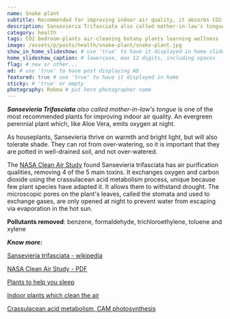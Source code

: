 ```yaml
---
name: Snake plant
subtitle: Recommended for improving indoor air quality, it absorbs CO2 at night.
description: Sansevieria Trifasciata also called mother-in-law's tongue is one of the most recommended plants for improving indoor air quality. An evergreen perennial plant which, like Aloe Vera, emits oxygen at night. Sansevieria thrive on warmth and bright light, but will also tolerate shade. They can rot from over-watering, so it is important that they are potted in well-drained soil, and not over-watered.
category: health
tags: CO2 bedroom-plants air-cleaning botany plants learning wellness
image: /assets/p/posts/health/snake-plant/snake-plant.jpg
show_in_home_slideshow: # use 'true' to have it displayed in home slideshow
home_slideshow_caption: # lowercase, max 12 digits, including spaces
flag: # new or other...
ad: # use 'true' to have post displaying AD
featured: true # use 'true' to have it displayed in home
sticky: # 'true' or empty
photography: Rokma # put here photographer name
---
```


_**Sansevieria Trifasciata** also called mother-in-law's tongue_ is one of the most recommended plants for improving indoor air quality. An evergreen perennial plant which, like Aloe Vera, emits oxygen at night.

As houseplants, Sansevieria thrive on warmth and bright light, but will also tolerate shade. They can rot from over-watering, so it is important that they are potted in well-drained soil, and not over-watered.

The [NASA Clean Air Study](https://en.wikipedia.org/wiki/NASA_Clean_Air_Study) found Sansevieria trifasciata has air purification qualities, removing 4 of the 5 main toxins. It exchanges oxygen and carbon dioxide using the crassulacean acid metabolism process, unique because few plant species have adapted it. It allows them to withstand drought. The microscopic pores on the plant's leaves, called the stomata and used to exchange gases, are only opened at night to prevent water from escaping via evaporation in the hot sun.

**Pollutants removed**: benzene, formaldehyde, trichloroethylene, toluene and xylene


**_Know more:_**

[Sansevieria trifasciata - wikipedia](https://en.wikipedia.org/wiki/Sansevieria_trifasciata)

[NASA Clean Air Study - PDF](https://ntrs.nasa.gov/archive/nasa/casi.ntrs.nasa.gov/19930073077.pdf)


[Plants to help you sleep](http://www.naturallivingideas.com/12-plants-for-your-bedroom-to-help-you-sleep/)

[Indoor plants which clean the air](https://www.livescience.com/38445-indoor-plants-clean-air.html)

[Crassulacean acid metabolism, CAM photosynthesis](https://en.wikipedia.org/wiki/Crassulacean_acid_metabolism)
